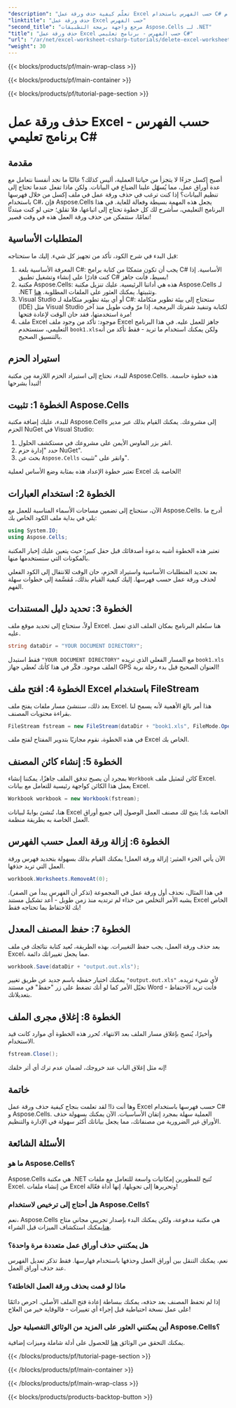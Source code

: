 ```yaml
---
"description": "تعلّم كيفية حذف ورقة عمل Excel حسب الفهرس باستخدام C# باستخدام Aspose.Cells. اتبع هذا البرنامج التعليمي السهل خطوة بخطوة لتبسيط إدارة مصنفاتك."
"linktitle": "حذف ورقة عمل Excel حسب الفهرس"
"second_title": "مرجع واجهة برمجة التطبيقات Aspose.Cells لـ .NET"
"title": "حذف ورقة عمل Excel حسب الفهرس - برنامج تعليمي C#"
"url": "/ar/net/excel-worksheet-csharp-tutorials/delete-excel-worksheet-by-index-csharp-tutorial/"
"weight": 30
---
```


{{< blocks/products/pf/main-wrap-class >}}

{{< blocks/products/pf/main-container >}}

{{< blocks/products/pf/tutorial-page-section >}}

# حذف ورقة عمل Excel حسب الفهرس - برنامج تعليمي C#

## مقدمة

أصبح إكسل جزءًا لا يتجزأ من حياتنا العملية، أليس كذلك؟ غالبًا ما نجد أنفسنا نتعامل مع عدة أوراق عمل، مما يُسهّل علينا الضياع في البيانات. ولكن ماذا تفعل عندما تحتاج إلى تنظيم البيانات؟ إذا كنت ترغب في حذف ورقة عمل في ملف إكسل من خلال فهرسها باستخدام C#، فإن Aspose.Cells يجعل هذه المهمة بسيطة وفعالة للغاية. في هذا البرنامج التعليمي، سأشرح لك كل خطوة تحتاج إلى اتباعها، فلا تقلق؛ حتى لو كنت مبتدئًا تمامًا، ستتمكن من حذف ورقة العمل هذه في وقت قصير!

## المتطلبات الأساسية

قبل البدء في شرح الكود، تأكد من تجهيز كل شيء. إليك ما ستحتاجه:

1. المعرفة الأساسية بلغة C#: يجب أن تكون متمكنًا من كتابة برامج C# الأساسية. إذا كنت قادرًا على إنشاء وتشغيل تطبيق C# بسيط، فأنت جاهز!
2. مكتبة Aspose.Cells: هذه هي أداتنا الرئيسية. عليك تنزيل مكتبة Aspose.Cells لـ .NET وتثبيتها. يمكنك العثور على الملفات المطلوبة. [هنا](https://releases.aspose.com/cells/net/). 
3. Visual Studio أو أي بيئة تطوير متكاملة لـ C#: ستحتاج إلى بيئة تطوير متكاملة (IDE) مثل Visual Studio لكتابة وتنفيذ شفرتك البرمجية. إذا مرّ وقت طويل منذ آخر مرة استخدمتها، فقد حان الوقت لإعادة فتحها!
4. ملف Excel موجود: تأكد من وجود ملف Excel جاهز للعمل عليه. في هذا البرنامج التعليمي، سنستخدم `book1.xls`ولكن يمكنك استخدام ما تريد - فقط تأكد من أنه بالتنسيق الصحيح.

## استيراد الحزم

للبدء، نحتاج إلى استيراد الحزم اللازمة من مكتبة Aspose.Cells. هذه خطوة حاسمة. لنبدأ بشرحها!

## الخطوة 1: تثبيت Aspose.Cells

للبدء، عليك إضافة مكتبة Aspose.Cells إلى مشروعك. يمكنك القيام بذلك عبر مدير الحزم NuGet في Visual Studio:

1. انقر بزر الماوس الأيمن على مشروعك في مستكشف الحلول.
2. حدد "إدارة حزم NuGet".
3. بحث عن `Aspose.Cells` وانقر على "تثبيت".

تعتبر خطوة الإعداد هذه بمثابة وضع الأساس لعملية Excel الخاصة بك!

## الخطوة 2: استخدام العبارات

الآن، ستحتاج إلى تضمين مساحات الأسماء المناسبة للعمل مع Aspose.Cells. أدرج ما يلي في بداية ملف الكود الخاص بك:

```csharp
using System.IO;
using Aspose.Cells;
```

تعتبر هذه الخطوة أشبه بدعوة أصدقائك قبل حفل كبير؛ حيث يتعين عليك إخبار المكتبة بالمكونات التي ستستخدمها منها.

بعد تحديد المتطلبات الأساسية واستيراد الحزم، حان الوقت للانتقال إلى الكود الفعلي لحذف ورقة عمل حسب فهرسها. إليك كيفية القيام بذلك، مُقسَّمة إلى خطوات سهلة الفهم.

## الخطوة 3: تحديد دليل المستندات

أولاً، ستحتاج إلى تحديد موقع ملف Excel. هنا ستُعلم البرنامج بمكان الملف الذي تعمل عليه.

```csharp
string dataDir = "YOUR DOCUMENT DIRECTORY";
```

فقط استبدل `"YOUR DOCUMENT DIRECTORY"` مع المسار الفعلي الذي تريده `book1.xls` الملف موجود. فكّر في هذا كأنك تُعطي جهاز GPS العنوان الصحيح قبل بدء رحلة برية!

## الخطوة 4: افتح ملف Excel باستخدام FileStream

بعد ذلك، سننشئ مسار ملفات يفتح ملف Excel. هذا أمر بالغ الأهمية لأنه يسمح لنا بقراءة محتويات المصنف.

```csharp
FileStream fstream = new FileStream(dataDir + "book1.xls", FileMode.Open);
```

في هذه الخطوة، نقوم مجازيًا بتدوير المفتاح لفتح ملف Excel الخاص بك. 

## الخطوة 5: إنشاء كائن المصنف

بمجرد أن يصبح تدفق الملف جاهزًا، يمكننا إنشاء `Workbook` كائن لتمثيل ملف Excel. يعمل هذا الكائن كواجهة رئيسية للتعامل مع بيانات Excel.

```csharp
Workbook workbook = new Workbook(fstream);
```

هنا، تُنشئ بوابةً لبيانات Excel الخاصة بك! يتيح لك مصنف العمل الوصول إلى جميع أوراق العمل الخاصة به بطريقة منظمة.

## الخطوة 6: إزالة ورقة العمل حسب الفهرس

الآن يأتي الجزء المثير: إزالة ورقة العمل! يمكنك القيام بذلك بسهولة بتحديد فهرس ورقة العمل التي تريد حذفها. 

```csharp
workbook.Worksheets.RemoveAt(0);
```

في هذا المثال، نحذف أول ورقة عمل في المجموعة (تذكر أن الفهرس يبدأ من الصفر). يشبه الأمر التخلص من حذاء لم ترتديه منذ زمن طويل - أعد تشكيل مستند Excel الخاص بك للاحتفاظ بما تحتاجه فقط!

## الخطوة 7: حفظ المصنف المعدل

بعد حذف ورقة العمل، يجب حفظ التغييرات. بهذه الطريقة، تُعيد كتابة نتائجك في ملف Excel، مما يجعل تغييراتك دائمة.

```csharp
workbook.Save(dataDir + "output.out.xls");
```

يمكنك اختيار حفظه باسم جديد عن طريق تغيير `"output.out.xls"` لأي شيء تريده. تخيّل الأمر كما لو أنك تضغط على زر "حفظ" في مستند Word - فأنت تريد الاحتفاظ بتعديلاتك.

## الخطوة 8: إغلاق مجرى الملف

وأخيرًا، يُنصح بإغلاق مسار الملف بعد الانتهاء. تُحرر هذه الخطوة أي موارد كانت قيد الاستخدام.

```csharp
fstream.Close();
```

إنه مثل إغلاق الباب عند خروجك، لضمان عدم ترك أي أثر خلفك!

## خاتمة

وها أنت ذا! لقد تعلمت بنجاح كيفية حذف ورقة عمل Excel حسب فهرسها باستخدام C# و Aspose.Cells. العملية سهلة بمجرد إتقان الأساسيات. الآن يمكنك بسهولة حذف الأوراق غير الضرورية من مصنفاتك، مما يجعل بياناتك أكثر سهولة في الإدارة والتنظيم.

## الأسئلة الشائعة

### ما هو Aspose.Cells؟
Aspose.Cells هي مكتبة .NET تُتيح للمطورين إمكانيات واسعة للتعامل مع ملفات Excel. من إنشاء ملفات Excel وتحريرها إلى تحويلها، إنها أداة فعّالة!

### هل أحتاج إلى ترخيص لاستخدام Aspose.Cells؟
نعم، Aspose.Cells هي مكتبة مدفوعة، ولكن يمكنك البدء بإصدار تجريبي مجاني متاح [هنا](https://releases.aspose.com/)يمكنك استكشاف الميزات قبل الشراء.

### هل يمكنني حذف أوراق عمل متعددة مرة واحدة؟
نعم، يمكنك التنقل بين أوراق العمل وحذفها باستخدام فهارسها. فقط تذكر تعديل الفهرس عند حذف أوراق العمل.

### ماذا لو قمت بحذف ورقة العمل الخاطئة؟
إذا لم تحفظ المصنف بعد حذفه، يمكنك ببساطة إعادة فتح الملف الأصلي. احرص دائمًا على عمل نسخة احتياطية قبل إجراء أي تغييرات - فالوقاية خير من العلاج!

### أين يمكنني العثور على المزيد من الوثائق التفصيلية حول Aspose.Cells؟
يمكنك التحقق من الوثائق [هنا](https://reference.aspose.com/cells/net/) للحصول على أدلة شاملة وميزات إضافية.

{{< /blocks/products/pf/tutorial-page-section >}}

{{< /blocks/products/pf/main-container >}}

{{< /blocks/products/pf/main-wrap-class >}}

{{< blocks/products/products-backtop-button >}}